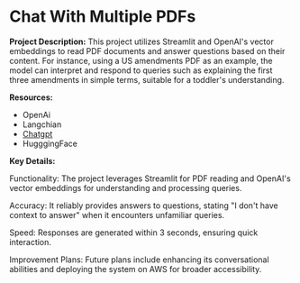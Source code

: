 # Chat With Multiple PDFs

**Project Description:**
This project utilizes Streamlit and OpenAI's vector embeddings to read PDF documents and answer questions based on their content. For instance, using a US amendments PDF as an example, the model can interpret and respond to queries such as explaining the first three amendments in simple terms, suitable for a toddler's understanding.

**Resources:**
* OpenAi
* Langchian
* [Chatgpt](https://chatgpt.com/)
* HugggingFace

**Key Details:**

Functionality: The project leverages Streamlit for PDF reading and OpenAI's vector embeddings for understanding and processing queries.

Accuracy: It reliably provides answers to questions, stating "I don't have context to answer" when it encounters unfamiliar queries.

Speed: Responses are generated within 3 seconds, ensuring quick interaction.

Improvement Plans: Future plans include enhancing its conversational abilities and deploying the system on AWS for broader accessibility.
